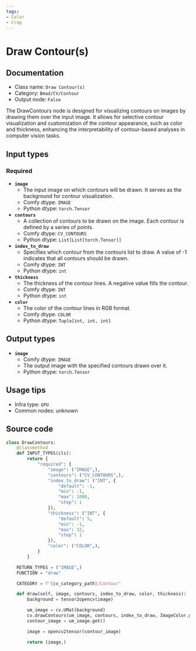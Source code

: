 ```yaml
---
tags:
- Color
- Crop
---
```


# Draw Contour(s)
## Documentation
- Class name: `Draw Contour(s)`
- Category: `Bmad/CV/Contour`
- Output node: `False`

The DrawContours node is designed for visualizing contours on images by drawing them over the input image. It allows for selective contour visualization and customization of the contour appearance, such as color and thickness, enhancing the interpretability of contour-based analyses in computer vision tasks.
## Input types
### Required
- **`image`**
    - The input image on which contours will be drawn. It serves as the background for contour visualization.
    - Comfy dtype: `IMAGE`
    - Python dtype: `torch.Tensor`
- **`contours`**
    - A collection of contours to be drawn on the image. Each contour is defined by a series of points.
    - Comfy dtype: `CV_CONTOURS`
    - Python dtype: `List[List[torch.Tensor]]`
- **`index_to_draw`**
    - Specifies which contour from the contours list to draw. A value of -1 indicates that all contours should be drawn.
    - Comfy dtype: `INT`
    - Python dtype: `int`
- **`thickness`**
    - The thickness of the contour lines. A negative value fills the contour.
    - Comfy dtype: `INT`
    - Python dtype: `int`
- **`color`**
    - The color of the contour lines in RGB format.
    - Comfy dtype: `COLOR`
    - Python dtype: `Tuple[int, int, int]`
## Output types
- **`image`**
    - Comfy dtype: `IMAGE`
    - The output image with the specified contours drawn over it.
    - Python dtype: `torch.Tensor`
## Usage tips
- Infra type: `GPU`
- Common nodes: unknown


## Source code
```python
class DrawContours:
    @classmethod
    def INPUT_TYPES(cls):
        return {
            "required": {
                "image": ("IMAGE",),
                "contours": ("CV_CONTOURS",),
                "index_to_draw": ("INT", {
                    "default": -1,
                    "min": -1,
                    "max": 1000,
                    "step": 1
                }),
                "thickness": ("INT", {
                    "default": 5,
                    "min": -1,
                    "max": 32,
                    "step": 1
                }),
                "color": ("COLOR",),
            }
        }

    RETURN_TYPES = ("IMAGE",)
    FUNCTION = "draw"

    CATEGORY = f"{cv_category_path}/Contour"

    def draw(self, image, contours, index_to_draw, color, thickness):
        background = tensor2opencv(image)

        um_image = cv.UMat(background)
        cv.drawContours(um_image, contours, index_to_draw, ImageColor.getcolor(color, "RGB"), thickness)
        contour_image = um_image.get()

        image = opencv2tensor(contour_image)

        return (image,)

```
